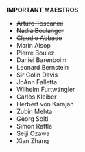 **IMPORTANT MAESTROS**

- ~~Arturo Toscanini~~
- ~~Nadia Boulanger~~
- ~~Claudio Abbado~~
- Marin Alsop
- Pierre Boulez
- Daniel Barenboim
- Leonard Bernstein
- Sir Colin Davis
- JoAnn Falletta
- Wilhelm Furtwängler
- Carlos Kleiber
- Herbert von Karajan
- Zubin Mehta
- Georg Solti
- Simon Rattle
- Seiji Ozawa
- Xian Zhang